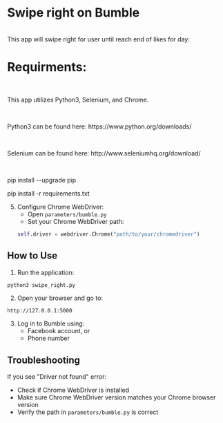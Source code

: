 <h1>Swipe right on Bumble</h1> <br>
This app will swipe right for user until reach end of likes for day:
<h1>Requirments:</h1> <br>
<p>This app utilizes Python3, Selenium, and Chrome.</p><br>
<p>Python3 can be found here: https://www.python.org/downloads/ </p><br>
<p>Selenium can be found here: http://www.seleniumhq.org/download/ </p><br>

<p> pip install --upgrade pip</p>
<p>pip install -r requirements.txt</p>

5. Configure Chrome WebDriver:
   - Open `parameters/bumble.py`
   - Set your Chrome WebDriver path:
   ```python
   self.driver = webdriver.Chrome("path/to/your/chromedriver")
   ```

## How to Use

1. Run the application:
```bash
python3 swipe_right.py
```

2. Open your browser and go to:
```
http://127.0.0.1:5000
```

3. Log in to Bumble using:
   - Facebook account, or
   - Phone number

## Troubleshooting

If you see "Driver not found" error:
- Check if Chrome WebDriver is installed
- Make sure Chrome WebDriver version matches your Chrome browser version
- Verify the path in `parameters/bumble.py` is correct
